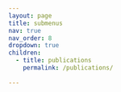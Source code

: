 ```yaml
---
layout: page
title: submenus
nav: true
nav_order: 8
dropdown: true
children:
  - title: publications
    permalink: /publications/
  
---
```

